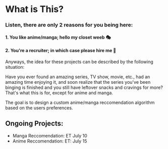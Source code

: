
# What is This?

### Listen, there are only 2 reasons for you being here:

#### 1. You like anime/manga; hello my closet weeb 🎭
#### 2. You're a recruiter; in which case please hire me 🙏

Anyways, the idea for these projects can be described by the following situation:

Have you ever found an amazing series, TV show, movie, etc., had an amazing time enjoying it, and soon realize that the series you've been binging is finished and you still have leftover snacks and cravings for more? That's what this is for, except for anime and manga.

The goal is to design a custom anime/manga reccomendation algorithm based on the users preferences.

## Ongoing Projects:
- Manga Reccomendation: ET July 10
- Anime Reccomendation: ET: July 15
